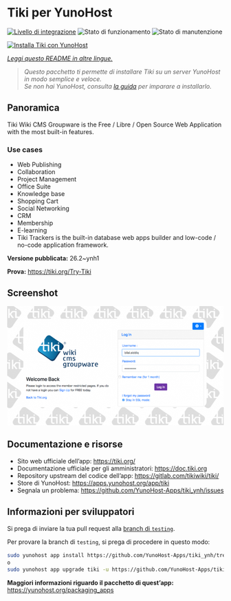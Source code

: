 <!--
N.B.: Questo README è stato automaticamente generato da <https://github.com/YunoHost/apps/tree/master/tools/readme_generator>
NON DEVE essere modificato manualmente.
-->

# Tiki per YunoHost

[![Livello di integrazione](https://dash.yunohost.org/integration/tiki.svg)](https://dash.yunohost.org/appci/app/tiki) ![Stato di funzionamento](https://ci-apps.yunohost.org/ci/badges/tiki.status.svg) ![Stato di manutenzione](https://ci-apps.yunohost.org/ci/badges/tiki.maintain.svg)

[![Installa Tiki con YunoHost](https://install-app.yunohost.org/install-with-yunohost.svg)](https://install-app.yunohost.org/?app=tiki)

*[Leggi questo README in altre lingue.](./ALL_README.md)*

> *Questo pacchetto ti permette di installare Tiki su un server YunoHost in modo semplice e veloce.*  
> *Se non hai YunoHost, consulta [la guida](https://yunohost.org/install) per imparare a installarlo.*

## Panoramica

Tiki Wiki CMS Groupware is the Free / Libre / Open Source Web Application with the most built-in features.

### Use cases
- Web Publishing
- Collaboration
- Project Management
- Office Suite
- Knowledge base
- Shopping Cart
- Social Networking
- CRM
- Membership
- E-learning
- Tiki Trackers is the built-in database web apps builder and low-code / no-code application framework.


**Versione pubblicata:** 26.2~ynh1

**Prova:** <https://tiki.org/Try-Tiki>

## Screenshot

![Screenshot di Tiki](./doc/screenshots/Screenshot.png)

## Documentazione e risorse

- Sito web ufficiale dell’app: <https://tiki.org/>
- Documentazione ufficiale per gli amministratori: <https://doc.tiki.org>
- Repository upstream del codice dell’app: <https://gitlab.com/tikiwiki/tiki/>
- Store di YunoHost: <https://apps.yunohost.org/app/tiki>
- Segnala un problema: <https://github.com/YunoHost-Apps/tiki_ynh/issues>

## Informazioni per sviluppatori

Si prega di inviare la tua pull request alla [branch di `testing`](https://github.com/YunoHost-Apps/tiki_ynh/tree/testing).

Per provare la branch di `testing`, si prega di procedere in questo modo:

```bash
sudo yunohost app install https://github.com/YunoHost-Apps/tiki_ynh/tree/testing --debug
o
sudo yunohost app upgrade tiki -u https://github.com/YunoHost-Apps/tiki_ynh/tree/testing --debug
```

**Maggiori informazioni riguardo il pacchetto di quest’app:** <https://yunohost.org/packaging_apps>
